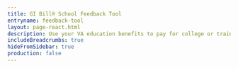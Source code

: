 ```yaml
---
title: GI Bill® School Feedback Tool
entryname: feedback-tool
layout: page-react.html
description: Use your VA education benefits to pay for college or training programs. Find out which documents you’ll need to apply for benefits, and start your online application today.
includeBreadcrumbs: true
hideFromSidebar: true
production: false
---
```

